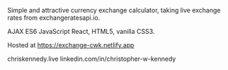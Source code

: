 Simple and attractive currency exchange calculator, taking live exchange rates from exchangeratesapi.io.

AJAX ES6 JavaScript React, HTML5, vanilla CSS3.

Hosted at https://exchange-cwk.netlify.app


chriskennedy.live
linkedin.com/in/christopher-w-kennedy
